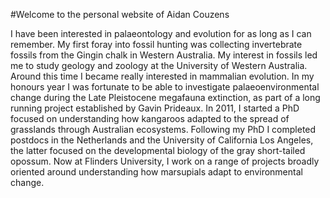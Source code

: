 #Welcome to the personal website of Aidan Couzens

I have been interested in palaeontology and evolution for as long as I can remember. My first foray into fossil hunting was collecting invertebrate fossils from the Gingin chalk in Western Australia. My interest in fossils led me to study geology and zoology at the University of Western Australia. Around this time I became really interested in mammalian evolution. In my honours year I was fortunate to be able to investigate palaeoenvironmental change during the Late Pleistocene megafauna extinction, as part of a long running project established by Gavin Prideaux. In 2011, I started a PhD focused on understanding how kangaroos adapted to the spread of grasslands through Australian ecosystems. Following my PhD I completed postdocs in the Netherlands and the University of California Los Angeles, the latter focused on the developmental biology of the gray short-tailed opossum. Now at Flinders University, I work on a range of projects broadly oriented around understanding how marsupials adapt to environmental change.
